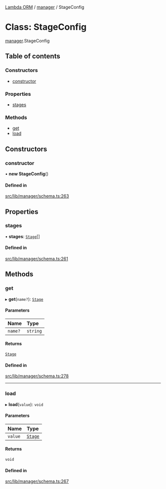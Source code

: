 [Lambda ORM](../README.md) / [manager](../modules/manager.md) / StageConfig

# Class: StageConfig

[manager](../modules/manager.md).StageConfig

## Table of contents

### Constructors

- [constructor](manager.StageConfig.md#constructor)

### Properties

- [stages](manager.StageConfig.md#stages)

### Methods

- [get](manager.StageConfig.md#get)
- [load](manager.StageConfig.md#load)

## Constructors

### constructor

• **new StageConfig**()

#### Defined in

[src/lib/manager/schema.ts:263](https://github.com/FlavioLionelRita/lambda-orm/blob/c5c7261/src/lib/manager/schema.ts#L263)

## Properties

### stages

• **stages**: [`Stage`](../interfaces/model.Stage.md)[]

#### Defined in

[src/lib/manager/schema.ts:261](https://github.com/FlavioLionelRita/lambda-orm/blob/c5c7261/src/lib/manager/schema.ts#L261)

## Methods

### get

▸ **get**(`name?`): [`Stage`](../interfaces/model.Stage.md)

#### Parameters

| Name | Type |
| :------ | :------ |
| `name?` | `string` |

#### Returns

[`Stage`](../interfaces/model.Stage.md)

#### Defined in

[src/lib/manager/schema.ts:278](https://github.com/FlavioLionelRita/lambda-orm/blob/c5c7261/src/lib/manager/schema.ts#L278)

___

### load

▸ **load**(`value`): `void`

#### Parameters

| Name | Type |
| :------ | :------ |
| `value` | [`Stage`](../interfaces/model.Stage.md) |

#### Returns

`void`

#### Defined in

[src/lib/manager/schema.ts:267](https://github.com/FlavioLionelRita/lambda-orm/blob/c5c7261/src/lib/manager/schema.ts#L267)
